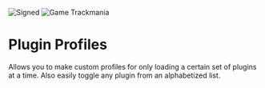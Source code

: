 ![Signed](https://img.shields.io/badge/Signed-No-FF3333)
![Game Trackmania](https://img.shields.io/badge/Game-Trackmania-blue)
# Plugin Profiles

Allows you to make custom profiles for only loading a certain set of plugins at a time. Also easily toggle any plugin from an alphabetized list.

<!-- ![Signed](https://img.shields.io/badge/Signed-Yes-00AA00) -->
<!-- ![Number of downloads](https://img.shields.io/badge/dynamic/json?query=downloads&url=https%3A%2F%2Fopenplanet.dev%2Fapi%2Fplugin%2F___&label=Downloads&color=purple) -->
<!-- ![Version](https://img.shields.io/badge/dynamic/json?query=version&url=https%3A%2F%2Fopenplanet.dev%2Fapi%2Fplugin%2F___&label=Version&color=red) -->
<!-- ![Game Maniaplanet](https://img.shields.io/badge/Game-Maniaplanet_4-blue) -->
<!-- ![Game Turbo](https://img.shields.io/badge/Game-Turbo-blue) -->